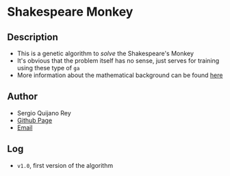 # Shakespeare Monkey

## Description

* This is a genetic algorithm to *solve* the Shakespeare's Monkey
* It's obvious that the problem itself has no sense, just serves for training using these type of `ga`
* More information about the mathematical background can be found [here](https://en.wikipedia.org/wiki/Infinite_monkey_theorem)

## Author

* Sergio Quijano Rey
* [Github Page](https://github.com/SergioQuijanoRey)
* [Email](sergiquijano@gmail.com)

## Log

* `v1.0`, first version of the algorithm